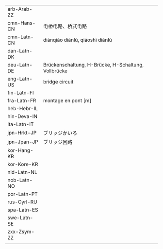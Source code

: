 | | | |
|-|-|-|
| arb-Arab-ZZ |  |  |
| cmn-Hans-CN | 电桥电路、桥式电路 |  |
| cmn-Latn-CN | diànqiáo diànlù, qiáoshì diànlù |  |
| dan-Latn-DK |  |  |
| deu-Latn-DE | Brückenschaltung, H-Brücke, H-Schaltung, Vollbrücke |  |
| eng-Latn-US | bridge circuit |  |
| fin-Latn-FI |  |  |
| fra-Latn-FR | montage en pont [m] |  |
| heb-Hebr-IL |  |  |
| hin-Deva-IN |  |  |
| ita-Latn-IT |  |  |
| jpn-Hrkt-JP | ブリッジかいろ |  |
| jpn-Jpan-JP | ブリッジ回路 |  |
| kor-Hang-KR |  |  |
| kor-Kore-KR |  |  |
| nld-Latn-NL |  |  |
| nob-Latn-NO |  |  |
| por-Latn-PT |  |  |
| rus-Cyrl-RU |  |  |
| spa-Latn-ES |  |  |
| swe-Latn-SE |  |  |
| zxx-Zsym-ZZ |  |  |
|  |  |  |
